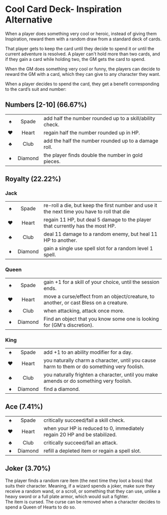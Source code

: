 # Cool Card Deck- Inspiration Alternative
When a player does something very cool or heroic, instead of giving them Inspiration, reward them with a random draw from a standard deck of cards.

That player gets to keep the card until they decide to spend it or until the current adventure is resolved.
A player can't hold more than two cards, and if they gain a card while holding two, the GM gets the card to spend.

When the GM does something very cool or funny, the players can decide to reward the GM with a card, which they can give to any character they want.

When a player decides to spend the card, they get a benefit corresponding to the card’s suit and number:

## Numbers [2-10] (66.67%)
||||
|:-:|:-:|-|
♠|Spade|add half the number rounded up to a skill/ability check.
♥|Heart|regain half the number rounded up in HP.
♣|Club|add the half the number rounded up to a damage roll.
♦|Diamond|the player finds double the number in gold pieces.

## Royalty (22.22%)
### Jack
||||
|:-:|:-:|-|
♠|Spade|re-roll a die, but keep the first number and use it the next time you have to roll that die
♥|Heart|regain 11 HP, but deal 5 damage to the player that currently has the most HP.
♣|Club|deal 11 damage to a random enemy, but heal 11 HP to another.
♦|Diamond|gain a single use spell slot for a random level 1 spell.

### Queen
||||
|:-:|:-:|-|
♠|Spade|gain +1 for a skill of your choice, until the session ends.
♥|Heart|move a curse/effect from an object/creature, to another, or cast Bless on a creature.
♣|Club|when attacking, attack once more.
♦|Diamond|Find an object that you know some one is looking for (GM's discretion).

### King
||||
|:-:|:-:|-|
♠|Spade|add +1 to an ability modifier for a day.
♥|Heart|you naturally charm a character, until you cause harm to them or do something very foolish.
♣|Club|you naturally frighten a character, until you make amends or do something very foolish.
♦|Diamond|find a diamond.

## Ace (7.41%)
||||
|:-:|:-:|-|
♠|Spade|critically succeed/fail a skill check.
♥|Heart|when your HP is reduced to 0, immediately regain 20 HP and be stabilized.
♣|Club|critically succeed/fail an attack.
♦|Diamond|refill a depleted item or regain a spell slot.

## Joker (3.70%)
The player finds a random rare item (the next time they loot a boss) that suits their character. Meaning, if a wizard spends a joker, make sure they receive a random wand, or a scroll, or something that they can use, unlike a heavy sword or a full plate armor, which would suit a fighter.  
The item is cursed. The curse can be removed when a character decides to spend a Queen of Hearts to do so.
